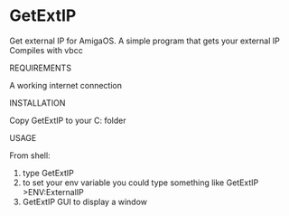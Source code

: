 # GetExtIP
Get external IP for AmigaOS. A simple program that gets your external IP
Compiles with vbcc

REQUIREMENTS

A working internet connection

INSTALLATION

Copy GetExtIP to your C: folder

USAGE

From shell:
1) type GetExtIP
2) to set your env variable you could type something like GetExtIP >ENV:ExternalIP
3) GetExtIP GUI to display a window

